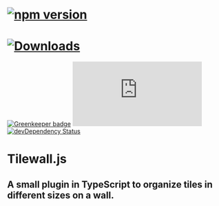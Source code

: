 # [![npm version](https://badge.fury.io/js/tsconfig-glob.svg)](http://badge.fury.io/js/tsconfig-glob)
# [![Downloads](http://img.shields.io/npm/dm/tsconfig-glob.svg)](https://npmjs.org/package/tsconfig-glob)

[![Greenkeeper badge](https://badges.greenkeeper.io/derbronko/tilewall.ts.svg?token=103dfa30e8773952594c2691c518a7f383ae77caf222d4b4651c847a1e84ebce)](https://greenkeeper.io/)
[![Dependency Status](https://david-dm.org/derbronko/tilewall.ts)](https://david-dm.org/derbronko/tilewall.ts)
[![devDependency Status](https://david-dm.org/derbronko/tilewall.ts/dev-status.svg)](https://david-dm.org/derbronko/tilewall.ts#info=devDependencies)

# Tilewall.js #

## A small plugin in TypeScript to organize tiles in different sizes on a wall. ##

